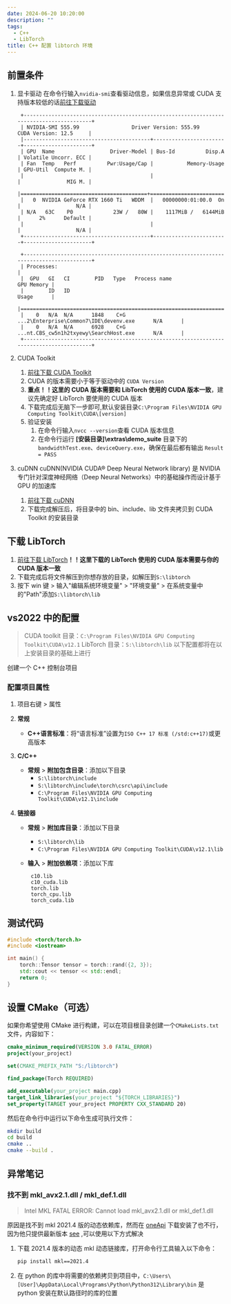 ```yaml
---
date: 2024-06-20 10:20:00
description: ""
tags:
  - C++
  - LibTorch
title: C++ 配置 libtorch 环境
---
```


## 前置条件

1. 显卡驱动
   在命令行输入`nvidia-smi`查看驱动信息，如果信息异常或 CUDA 支持版本较低的话[前往下载驱动](https://www.nvidia.cn/Download/index.aspx)

   ```plaintext
    +-----------------------------------------------------------------------------------------+
    | NVIDIA-SMI 555.99                 Driver Version: 555.99         CUDA Version: 12.5     |
    |-----------------------------------------+------------------------+----------------------+
    | GPU  Name                  Driver-Model | Bus-Id          Disp.A | Volatile Uncorr. ECC |
    | Fan  Temp   Perf          Pwr:Usage/Cap |           Memory-Usage | GPU-Util  Compute M. |
    |                                         |                        |               MIG M. |
    |=========================================+========================+======================|
    |   0  NVIDIA GeForce RTX 1660 Ti   WDDM  |   00000000:01:00.0  On |                  N/A |
    | N/A   63C    P0             23W /   80W |    1117MiB /   6144MiB |      2%      Default |
    |                                         |                        |                  N/A |
    +-----------------------------------------+------------------------+----------------------+

    +-----------------------------------------------------------------------------------------+
    | Processes:                                                                              |
    |  GPU   GI   CI        PID   Type   Process name                              GPU Memory |
    |        ID   ID                                                               Usage      |
    |=========================================================================================|
    |    0   N/A  N/A      1848    C+G   ...2\Enterprise\Common7\IDE\devenv.exe      N/A      |
    |    0   N/A  N/A      6928    C+G   ...nt.CBS_cw5n1h2txyewy\SearchHost.exe      N/A      |
    +-----------------------------------------------------------------------------------------+
   ```

2. CUDA Toolkit
   1. [前往下载 CUDA Toolkit](https://developer.nvidia.com/cuda-toolkit-archive)
   2. CUDA 的版本需要小于等于驱动中的 `CUDA Version`
   3. **重点！！这里的 CUDA 版本需要和 LibTorch 使用的 CUDA 版本一致**，建议先确定好 LibTorch 要使用的 CUDA 版本
   4. 下载完成后无脑下一步即可,默认安装目录`C:\Program Files\NVIDIA GPU Computing Toolkit\CUDA\[version]`
   5. 验证安装
      1. 在命令行输入`nvcc --version`查看 CUDA 版本信息
      2. 在命令行运行 **[安装目录]\extras\demo_suite** 目录下的 `bandwidthTest.exe`、`deviceQuery.exe`，确保在最后都有输出 `Result = PASS`
3. cuDNN
   cuDNN(NVIDIA CUDA® Deep Neural Network library) 是 NVIDIA 专门针对深度神经网络（Deep Neural Networks）中的基础操作而设计基于 GPU 的加速库
   1. [前往下载 cuDNN](https://developer.nvidia.com/cudnn-downloads)
   2. 下载完成解压后，将目录中的 bin、include、lib 文件夹拷贝到 CUDA Toolkit 的安装目录

## 下载 LibTorch

1. [前往下载 LibTorch](https://pytorch.org/)**！！这里下载的 LibTorch 使用的 CUDA 版本需要与你的 CUDA 版本一致**
2. 下载完成后将文件解压到你想存放的目录，如解压到`S:\libtorch`
3. 按下 win 键 > 输入"编辑系统环境变量" > "环境变量" > 在系统变量中的"Path"添加`S:\libtorch\lib`

## vs2022 中的配置

> CUDA toolkit 目录：`C:\Program Files\NVIDIA GPU Computing Toolkit\CUDA\v12.1`
> LibTorch 目录：`S:\libtorch\lib`
> 以下配置都将在以上安装目录的基础上进行

创建一个 C++ 控制台项目

### 配置项目属性

1. 项目右键 > 属性
2. **常规**
   - **C++语言标准**：将“语言标准”设置为`ISO C++ 17 标准 (/std:c++17)`或更高版本
3. **C/C++**
   - **常规** > **附加包含目录**：添加以下目录
     - `S:\libtorch\include`
     - `S:\libtorch\include\torch\csrc\api\include`
     - `C:\Program Files\NVIDIA GPU Computing Toolkit\CUDA\v12.1\include`
4. **链接器**

   - **常规** > **附加库目录**：添加以下目录
     - `S:\libtorch\lib`
     - `C:\Program Files\NVIDIA GPU Computing Toolkit\CUDA\v12.1\lib`
   - **输入** > **附加依赖项**：添加以下库

     ```plaintext
      c10.lib
      c10_cuda.lib
      torch.lib
      torch_cpu.lib
      torch_cuda.lib
     ```

## 测试代码

```cpp
#include <torch/torch.h>
#include <iostream>

int main() {
    torch::Tensor tensor = torch::rand({2, 3});
    std::cout << tensor << std::endl;
    return 0;
}
```

## 设置 CMake（可选）

如果你希望使用 CMake 进行构建，可以在项目根目录创建一个`CMakeLists.txt`文件，内容如下：

```cmake
cmake_minimum_required(VERSION 3.0 FATAL_ERROR)
project(your_project)

set(CMAKE_PREFIX_PATH "S:/libtorch")

find_package(Torch REQUIRED)

add_executable(your_project main.cpp)
target_link_libraries(your_project "${TORCH_LIBRARIES}")
set_property(TARGET your_project PROPERTY CXX_STANDARD 20)
```

然后在命令行中运行以下命令生成可执行文件：

```bash
mkdir build
cd build
cmake ..
cmake --build .
```

## 异常笔记

### 找不到 mkl_avx2.1.dll / mkl_def.1.dll

> Intel MKL FATAL ERROR: Cannot load mkl_avx2.1.dll or mkl_def.1.dll

原因是找不到 mkl 2021.4 版的动态依赖库，然而在 [oneApi](https://www.intel.com/content/www/us/en/developer/tools/oneapi/base-toolkit-download.html) 下载安装了也不行，因为他只提供最新版本 [see](https://github.com/pytorch/pytorch/issues/124009#issuecomment-2156183422) ,可以使用以下方式解决

1. 下载 2021.4 版本的动态 mkl 动态链接库，打开命令行工具输入以下命令：

   ```bash
   pip install mkl==2021.4
   ```

2. 在 python 的库中将需要的依赖拷贝到项目中，`C:\Users\[User]\AppData\Local\Programs\Python\Python312\Library\bin` 是 python 安装在默认路径时的库的位置
